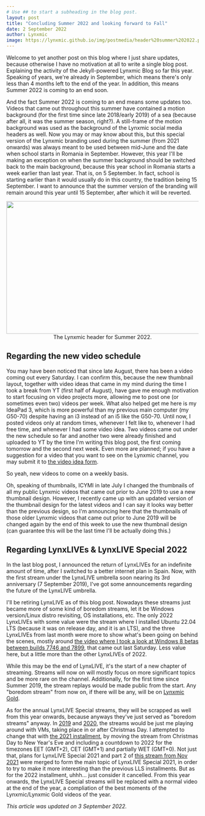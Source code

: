 ```yaml
---
# Use ## to start a subheading in the blog post.
layout: post
title: "Concluding Summer 2022 and looking forward to Fall"
date: 2 September 2022
author: Lynxmic
image: https://lynxmic.github.io/img/postmedia/header%20summer%202022.png # default: https://lynxmic.github.io/img/placeholder.png
---
```

Welcome to yet another post on this blog where I just share updates, because otherwise I have no motivation at all to write a single blog post. Explaining the activity of the Jekyll-powered Lynxmic Blog so far this year. Speaking of years, we're already in September, which means there's only less than 4 months left to the end of the year. In addition, this means Summer 2022 is coming to an end soon.

And the fact Summer 2022 is coming to an end means some updates too. Videos that came out throughout this summer have contained a motion background (for the first time since late 2018/early 2019) of a sea (because after all, it was the summer season, right?). A still-frame of the motion background was used as the background of the Lynxmic social media headers as well. Now you may or may know about this, but this special version of the Lynxmic branding used during the summer (from 2021 onwards) was always meant to be used between mid-June and the date when school starts in Romania in September. However, this year I'll be making an exception on when the summer background should be switched back to the main background, because this year school in Romania starts a week earlier than last year. That is, on 5 September. In fact, school is starting earlier than it would usually do in this country, the tradition being 15 September. I want to announce that the summer version of the branding will remain around this year until 15 September, after which it will be reverted.

<center><img width="620" height="348" src="http://lynxmic.github.io/img/postmedia/header summer 2022.png"></center>
<center>The Lynxmic header for Summer 2022.</center>

## Regarding the new video schedule
You may have been noticed that since late August, there has been a video coming out every Saturday. I can confirm this, because the new thumbnail layout, together with video ideas that came in my mind during the time I took a break from YT (first half of August), have gave me enough motivation to start focusing on video projects more, allowing me to post one (or sometimes even two) videos per week. What also helped get me here is my IdeaPad 3, which is more powerful than my previous main computer (my G50-70) despite having an i3 instead of an i5 like the G50-70. Until now, I posted videos only at random times, whenever I felt like to, whenever I had free time, and whenever I had some video idea. Two videos came out under the new schedule so far and another two were already finished and uploaded to YT by the time I'm writing this blog post, the first coming tomorrow and the second next week. Even more are planned; if you have a suggestion for a video that you want to see on the Lynxmic channel, you may submit it to [the video idea form][1].

So yeah, new videos to come on a weekly basis.

Oh, speaking of thumbnails, ICYMI in late July I changed the thumbnails of all my public Lynxmic videos that came out prior to June 2019 to use a new thumbnail design. However, I recently came up with an updated version of the thumbnail design for the latest videos and I can say it looks way better than the previous design, so I'm announcing here that the thumbnails of those older Lynxmic videos that came out prior to June 2019 will be changed again by the end of this week to use the new thumbnail design (can guarantee this will be the last time I'll be actually doing this.)

## Regarding LynxLIVEs & LynxLIVE Special 2022
In the last blog post, I announced the return of LynxLIVEs for an indefinite amount of time, after I switched to a better internet plan in Spain. Now, with the first stream under the LynxLIVE umbrella soon nearing its 3rd anniversary (7 September 2019), I've got some announcements regarding the future of the LynxLIVE umbrella.

I'll be retiring LynxLIVE as of this blog post. Nowadays these streams just became more of some kind of boredom streams, let it be Windows version/Linux distro revisiting, OS installations, etc. The only 2022 LynxLIVEs with some value were the stream where I installed Ubuntu 22.04 LTS (because it was on release day, and it is an LTS), and the three LynxLIVEs from last month were more to show what's been going on behind the scenes, mostly around [the video where I took a look at Windows 8 betas between builds 7746 and 7899][2], that came out last Saturday. Less value here, but a little more than the other LynxLIVEs of 2022.

While this may be the end of LynxLIVE, it's the start of a new chapter of streaming. Streams will now on will mostly focus on more significant topics and be more rare on the channel. Additionally, for the first time since Summer 2019, the stream replays would be made public from the start. Any "boredom stream" from now on, if there will be any, will be on [Lynxmic Gold][3].

As for the annual LynxLIVE Special streams, they will be scrapped as well from this year onwards, because anyways they've just served as "boredom streams" anyway. In [2019][4] and [2020][5], the streams would be just me playing around with VMs, taking place in or after Christmas Day. I attempted to change that with [the 2021 installment][6], by moving the stream from Christmas Day to New Year's Eve and including a countdown to 2022 for the timezones EET (GMT+2), CET (GMT+1) and partially WET (GMT+0). Not just that, plans for LynxLIVE Special 2021 and part 2 of [this stream from Nov 2021][7] were merged to form the main topic of LynxLIVE Special 2021, in order to try to make it more interesting than the previous LLS installments. But as for the 2022 installment, uhhh... just consider it cancelled. From this year onwards, the LynxLIVE Special streams will be replaced with a normal video at the end of the year, a compliation of the best moments of the Lynxmic/Lynxmic Gold videos of the year.

*This article was updated on 3 September 2022.*

[1]: https://forms.gle/NS6dCER2gwZRBn3o7
[2]: https://youtu.be/M94mzKpILIg
[3]: https://www.youtube.com/channel/UCe_Ujtwt16EEZbzBZqvD2CQ
[4]: https://youtu.be/2MqjjIgtW6o
[5]: https://youtu.be/Pnuo_P7-1fE
[6]: https://youtu.be/UZUB9AR5ogI
[7]: https://youtu.be/e1624XCf2JU

